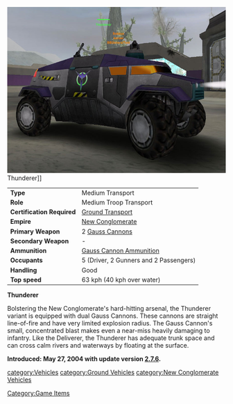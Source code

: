![](images/Thunderer_VS.jpg "fig:Thunderer_VS.jpg") Thunderer\]\]

|                            |                                                               |
| -------------------------- | ------------------------------------------------------------- |
| **Type**                   | Medium Transport                                              |
| **Role**                   | Medium Troop Transport                                        |
| **Certification Required** | [Ground Transport](Ground_Transport "wikilink")               |
| **Empire**                 | [New Conglomerate](New_Conglomerate "wikilink")               |
| **Primary Weapon**         | 2 [Gauss Cannons](Gauss_Cannon "wikilink")                    |
| **Secondary Weapon**       | \-                                                            |
| **Ammunition**             | [Gauss Cannon Ammunition](Gauss_Cannon_Ammunition "wikilink") |
| **Occupants**              | 5 (Driver, 2 Gunners and 2 Passengers)                        |
| **Handling**               | Good                                                          |
| **Top speed**              | 63 kph (40 kph over water)                                    |

**Thunderer**

Bolstering the New Conglomerate's hard-hitting arsenal, the Thunderer
variant is equipped with dual Gauss Cannons. These cannons are straight
line-of-fire and have very limited explosion radius. The Gauss Cannon's
small, concentrated blast makes even a near-miss heavily damaging to
infantry. Like the Deliverer, the Thunderer has adequate trunk space and
can cross calm rivers and waterways by floating at the surface.

**Introduced: May 27, 2004 with update version
[2.7.6](2.7.6 "wikilink").**

[category:Vehicles](category:Vehicles "wikilink") [category:Ground
Vehicles](category:Ground_Vehicles "wikilink") [category:New
Conglomerate Vehicles](category:New_Conglomerate_Vehicles "wikilink")

[Category:Game Items](Category:Game_Items "wikilink")
